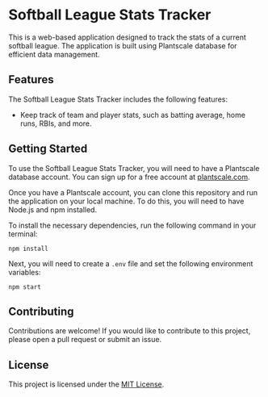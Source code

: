 # Softball League Stats Tracker

This is a web-based application designed to track the stats of a current softball league. The application is built using Plantscale database for efficient data management. 

## Features

The Softball League Stats Tracker includes the following features:

- Keep track of team and player stats, such as batting average, home runs, RBIs, and more.

## Getting Started

To use the Softball League Stats Tracker, you will need to have a Plantscale database account. You can sign up for a free account at [plantscale.com](https://plantscale.com).

Once you have a Plantscale account, you can clone this repository and run the application on your local machine. To do this, you will need to have Node.js and npm installed. 

To install the necessary dependencies, run the following command in your terminal:

```
npm install
```


Next, you will need to create a `.env` file and set the following environment variables:

```
npm start

```

## Contributing

Contributions are welcome! If you would like to contribute to this project, please open a pull request or submit an issue.

## License

This project is licensed under the [MIT License](LICENSE).
